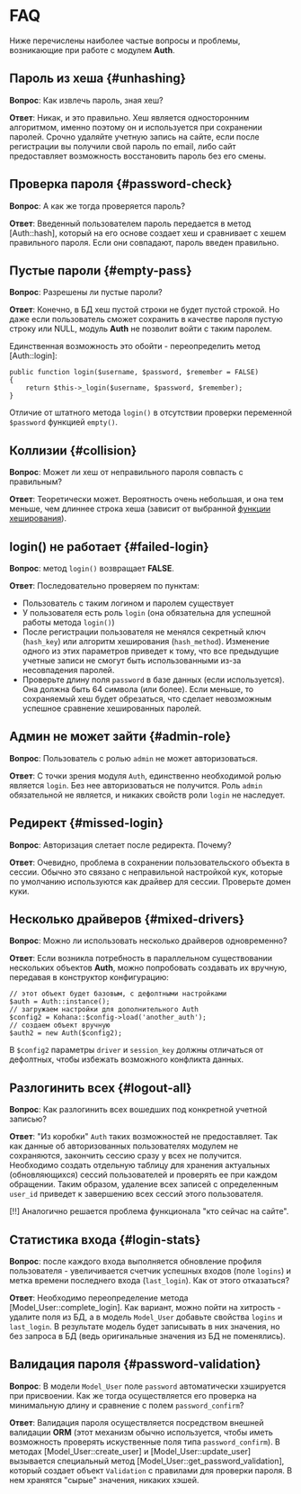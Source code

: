 # FAQ

Ниже перечислены наиболее частые вопросы и проблемы, возникающие при работе с модулем **Auth**.

## Пароль из хеша {#unhashing}

**Вопрос**: Как извлечь пароль, зная хеш?

**Ответ**: Никак, и это правильно. Хеш является односторонним алгоритмом, именно поэтому он и используется при сохранении паролей.
 Срочно удаляйте учетную запись на сайте, если после регистрации вы получили свой пароль по email, либо сайт предоставляет
 возможность восстановить пароль без его смены.

## Проверка пароля {#password-check}

**Вопрос**: А как же тогда проверяется пароль?

**Ответ**: Введенный пользователем пароль передается в метод [Auth::hash], который на его основе создает хеш и сравнивает
 с хешем правильного пароля. Если они совпадают, пароль введен правильно.

## Пустые пароли {#empty-pass}

**Вопрос**: Разрешены ли пустые пароли?

**Ответ**: Конечно, в БД хеш пустой строки не будет пустой строкой. Но даже если пользователь сможет сохранить в качестве
 пароля пустую строку или NULL, модуль **Auth** не позволит войти с таким паролем.

 Единственная возможность это обойти - переопределить метод [Auth::login]:

	public function login($username, $password, $remember = FALSE)
	{
		return $this->_login($username, $password, $remember);
	}

Отличие от штатного метода `login()` в отсутствии проверки переменной `$password` функцией `empty()`.

## Коллизии {#collision}

**Вопрос**: Может ли хеш от неправильного пароля совпасть с правильным?

**Ответ**: Теоретически может. Вероятность очень небольшая, и она тем меньше, чем длиннее строка хеша (зависит от выбранной
 [функции хеширования](auth/hashing)).

## login() не работает {#failed-login}

**Вопрос**: метод `login()` возвращает **FALSE**.

**Ответ**: Последовательно проверяем по пунктам:

 * Пользователь с таким логином и паролем существует
 * У пользователя есть роль `login` (она обязательна для успешной работы метода `login()`)
 * После регистрации пользователя не менялся секретный ключ (`hash_key`) или алгоритм хеширования (`hash_method`). Изменение
  одного из этих параметров приведет к тому, что все предыдущие учетные записи не смогут быть использованными из-за несовпадения
  паролей.
 * Проверьте длину поля `password` в базе данных (если используется). Она должна быть 64 символа (или более). Если меньше,
  то сохраняемый хеш будет обрезаться, что сделает невозможным успешное сравнение хешированных паролей.

## Админ не может зайти {#admin-role}

**Вопрос**: Пользователь с ролью `admin` не может авторизоваться.

**Ответ**: С точки зрения модуля `Auth`, единственно необходимой ролью является `login`. Без нее авторизоваться не получится. Роль
 `admin` обязательной не является, и никаких свойств роли `login` не наследует.

## Редирект {#missed-login}

**Вопрос**:  Авторизация слетает после редиректа. Почему?

**Ответ**: Очевидно, проблема в сохранении пользовательского объекта в сессии. Обычно это связано с неправильной настройкой кук,
 которые по умолчанию используются как драйвер для сессии. Проверьте домен куки.

## Несколько драйверов {#mixed-drivers}

**Вопрос**: Можно ли использовать несколько драйверов одновременно?

**Ответ**: Если возникла потребность в параллельном существовании нескольких объектов **Auth**, можно попробовать создавать их вручную,
 передавая в конструктор конфигурацию:

	// этот объект будет базовым, с дефолтными настройками
	$auth = Auth::instance();
	// загружаем настройки для дополнительного Auth
	$config2 = Kohana::$config->load('another_auth');
	// создаем объект вручную
	$auth2 = new Auth($config2);

В `$config2` параметры `driver` и `session_key` должны отличаться от дефолтных, чтобы избежать возможного конфликта данных.

## Разлогинить всех {#logout-all}

**Вопрос**: Как разлогинить всех вошедших под конкретной учетной записью?

**Ответ**: "Из коробки" `Auth` таких возможностей не предоставляет. Так как данные об авторизованных пользователях модулем не сохраняются,
 закончить сессию сразу у всех не получится. Необходимо создать отдельную таблицу для хранения актуальных (обновляющихся)
 сессий пользователей и проверять ее при каждом обращении. Таким образом, удаление всех записей с определенным `user_id`
 приведет к завершению всех сессий этого пользователя.

[!!] Аналогично решается проблема функционала "кто сейчас на сайте".

## Статистика входа {#login-stats}

**Вопрос**: после каждого входа выполняется обновление профиля пользователя - увеличивается счетчик успешных входов
 (поле `logins`) и метка времени последнего входа (`last_login`). Как от этого отказаться?

**Ответ**: Необходимо переопределение метода [Model_User::complete_login]. Как вариант, можно пойти на хитрость - удалите
 поля из БД, а в модель `Model_User` добавьте свойства `logins` и  `last_login`. В результате модель будет записывать в них
 значения, но без запроса в БД (ведь оригинальные значения из БД не поменялись).

## Валидация пароля {#password-validation}

**Вопрос**: В модели `Model_User` поле `password` автоматически хэшируется при присвоении. Как же тогда осуществляется его
 проверка на минимальную длину и сравнение с полем `password_confirm`?

**Ответ**: Валидация пароля осуществляется посредством внешней валидации **ORM** (этот механизм обычно используется, чтобы
 иметь возможность проверять искуственные поля типа `password_confirm`). В методах [Model_User::create_user] и [Model_User::update_user]
 вызывается специальный метод [Model_User::get_password_validation], который создает объект `Validation` с правилами для
 проверки пароля. В нем хранятся "сырые" значения, никаких хэшей.